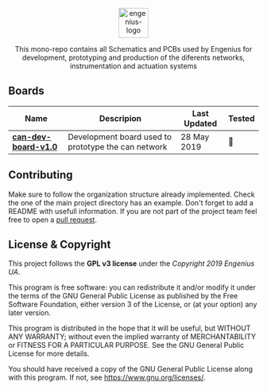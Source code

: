 <p align="center"><a href="http://engeniusteam.web.ua.pt/" target="_blank"><img height="60" src="https://github.com/engeniusua/pcb-warehouse/blob/master/docs/assets/engeniusLogo.png?raw=true" alt="engenius-logo"></a>
</p>

<p align="center">This mono-repo contains all Schematics and PCBs used by Engenius for development, prototyping and production of the diferents networks, instrumentation and actuation systems

## Boards

| Name  | Descripion | Last Updated | Tested
| ------------- | ------------- | ------------- | ------------- |
| [__can-dev-board-v1.0__](https://github.com/engenius/pcb-warehouse/tree/master/hardware/can-dev-board)  |  Development board used to prototype the can network | 28 May 2019 | :red_circle:

## Contributing

Make sure to follow the organization structure
already implemented. Check the one of the main project directory has an example. Don't forget to add a README with usefull information.
If you are not part of the project team feel free to open a [pull request](https://help.github.com/en/articles/about-pull-requests). 


## License & Copyright

This project follows the __GPL v3 license__ under the _Copyright 2019 Engenius UA_.

This program is free software: you can redistribute it and/or modify
it under the terms of the GNU General Public License as published by
the Free Software Foundation, either version 3 of the License, or
(at your option) any later version.

This program is distributed in the hope that it will be useful,
but WITHOUT ANY WARRANTY; without even the implied warranty of
MERCHANTABILITY or FITNESS FOR A PARTICULAR PURPOSE.  See the
GNU General Public License for more details.

You should have received a copy of the GNU General Public License
along with this program.  If not, see <https://www.gnu.org/licenses/>.
